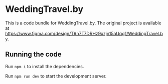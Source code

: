 
  # WeddingTravel.by

  This is a code bundle for WeddingTravel.by. The original project is available at https://www.figma.com/design/T9n7T7DRHz9xzjn15aUqg1/WeddingTravel.by.

  ## Running the code

  Run `npm i` to install the dependencies.

  Run `npm run dev` to start the development server.
  